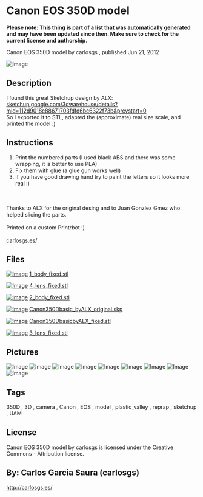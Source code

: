 Canon EOS 350D model
===============
**Please note: This thing is part of a list that was [automatically generated](https://github.com/carlosgs/export-things) and may have been updated since then. Make sure to check for the current license and authorship.**  

Canon EOS 350D model  by carlosgs , published Jun 21, 2012

![Image](img/Canon350DbasicbyALX_fixed_display_large.jpg)

Description
--------
I found this great Sketchup design by ALX: <a href="http://sketchup.google.com/3dwarehouse/details?mid=112d9018c88671703fdfd6bc6322f73b&amp;prevstart=0" target="_blank" rel="nofollow">sketchup.google.com/3dwarehouse/details?mid=112d9018c88671703fdfd6bc6322f73b&amp;prevstart=0</a><br />
So I exported it to STL, adapted the (approximate) real size scale, and printed the model :)

Instructions
--------
1) Print the numbered parts (I used black ABS and there was some wrapping, it is better to use PLA)<br />
2) Fix them with glue (a glue gun works well)<br />
3) If you have good drawing hand try to paint the letters so it looks more real :)<br />
<br />
<br />
Thanks to ALX for the original desing and to Juan Gonzlez Gmez who helped slicing the parts.<br />
<br />
Printed on a custom Printrbot :)<br />
<br />
<a href="http://www.carlosgs.es/" target="_blank" rel="nofollow">carlosgs.es/</a>

Files
--------
[![Image](img/1_body_fixed_preview_tinycard.jpg)](1_body_fixed.stl)
 [ 1_body_fixed.stl](1_body_fixed.stl)  

[![Image](img/4_lens_fixed_preview_tinycard.jpg)](4_lens_fixed.stl)
 [ 4_lens_fixed.stl](4_lens_fixed.stl)  

[![Image](img/2_body_fixed_preview_tinycard.jpg)](2_body_fixed.stl)
 [ 2_body_fixed.stl](2_body_fixed.stl)  

[![Image](img/Gears_preview_tinycard.jpg)](Canon350Dbasic_byALX_original.skp)
 [ Canon350Dbasic_byALX_original.skp](Canon350Dbasic_byALX_original.skp)  

[![Image](img/Canon350DbasicbyALX_fixed_preview_tinycard.jpg)](Canon350DbasicbyALX_fixed.stl)
 [ Canon350DbasicbyALX_fixed.stl](Canon350DbasicbyALX_fixed.stl)  

[![Image](img/3_lens_fixed_preview_tinycard.jpg)](3_lens_fixed.stl)
 [ 3_lens_fixed.stl](3_lens_fixed.stl)  



Pictures
--------
![Image](img/4_lens_fixed_display_large.jpg)
![Image](img/3_lens_fixed_display_large.jpg)
![Image](img/2012-06-21_22.47.29_display_large.jpg)
![Image](img/2012-06-21_22.47.45_display_large.jpg)
![Image](img/2012-06-21_22.48.22_display_large.jpg)
![Image](img/2012-06-21_19.32.34_display_large.jpg)
![Image](img/2_body_fixed_display_large.jpg)
![Image](img/1_body_fixed_display_large.jpg)
![Image](img/2012-06-21_18.29.00_display_large.jpg)


Tags
--------
350D , 3D , camera , Canon , EOS , model , plastic_valley , reprap , sketchup , UAM  

  

License
--------
Canon EOS 350D model by carlosgs is licensed under the Creative Commons - Attribution license.  



By: Carlos Garcia Saura (carlosgs)
--------
<http://carlosgs.es/>